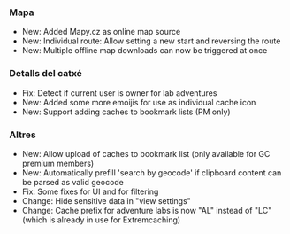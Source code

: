 ### Mapa
- New: Added Mapy.cz as online map source
- New: Individual route: Allow setting a new start and reversing the route
- New: Multiple offline map downloads can now be triggered at once

### Detalls del catxé
- Fix: Detect if current user is owner for lab adventures
- New: Added some more emoijis for use as individual cache icon
- New: Support adding caches to bookmark lists (PM only)

### Altres
- New: Allow upload of caches to bookmark list (only available for GC premium members)
- New: Automatically prefill 'search by geocode' if clipboard content can be parsed as valid geocode
- Fix: Some fixes for UI and for filtering
- Change: Hide sensitive data in "view settings"
- Change: Cache prefix for adventure labs is now "AL" instead of "LC" (which is already in use for Extremcaching)

